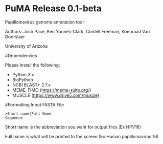 # PuMA Release 0.1-beta 

Papillomavirus genome annotation tool

Authors: Josh Pace, Ken Younes-Clark, Cordell Freeman, Koenraad Van Doorslaer 

University of Arizona

#Dependencies 

Please install the following:

* Python 3.x
* BioPython
* NCBI BLAST+ 2.7.x
* MEME, FIMO (https://meme-suite.org/)
* MUSCLE (https://www.drive5.com/muscle)

#Formatting Input FASTA File
    
    >Short name|Full Name
    Sequence


Short name is the abbreviation you want for output files (Ex HPV16)

Full name is what will be printed to the screen (Ex Human papillomavirus 16)
